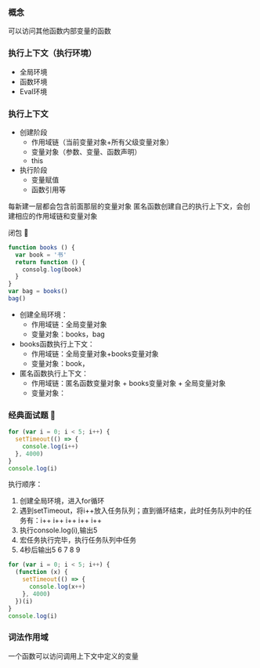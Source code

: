 ### 概念
可以访问其他函数内部变量的函数

### 执行上下文（执行环境）
* 全局环境
* 函数环境
* Eval环境

### 执行上下文
* 创建阶段
  * 作用域链（当前变量对象+所有父级变量对象）
  * 变量对象（参数、变量、函数声明）
  * this
* 执行阶段
  * 变量赋值
  * 函数引用等

每新建一层都会包含前面那层的变量对象
匿名函数创建自己的执行上下文，会创建相应的作用域链和变量对象

闭包 🌰
```js
function books () {
  var book = '书'
  return function () {
    consolg.log(book)
  }
}
var bag = books()
bag()
```
* 创建全局环境：
  * 作用域链：全局变量对象
  * 变量对象：books，bag
* books函数执行上下文：
  * 作用域链：全局变量对象+books变量对象
  * 变量对象：book，
* 匿名函数执行上下文：
  * 作用域链：匿名函数变量对象 + books变量对象 + 全局变量对象
  * 变量对象：

### 经典面试题 🥕
```js
for (var i = 0; i < 5; i++) {
  setTimeout(() => {
    console.log(i++)
  }, 4000)
}
console.log(i)
```
执行顺序：
1. 创建全局环境，进入for循环
2. 遇到setTimeout，将i++放入任务队列；直到循环结束，此时任务队列中的任务有：i++ i++ i++ i++ i++
3. 执行console.log(i),输出5
4. 宏任务执行完毕，执行任务队列中任务
5. 4秒后输出5 6 7 8 9

 
```js
for (var i = 0; i < 5; i++) {
  (function (x) {
    setTimeout(() => {
      console.log(x++)
    }, 4000)
  })(i)
}
console.log(i)
```


### 词法作用域
一个函数可以访问调用上下文中定义的变量